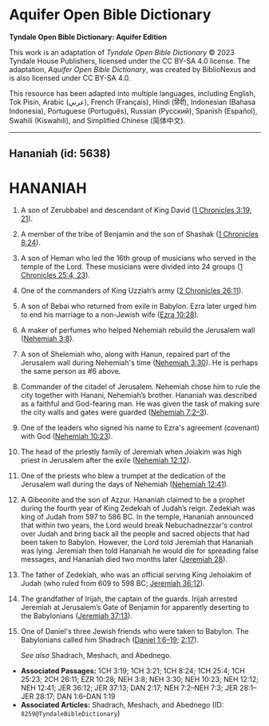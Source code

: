 # Aquifer Open Bible Dictionary

**Tyndale Open Bible Dictionary: Aquifer Edition**

This work is an adaptation of *Tyndale Open Bible Dictionary* © 2023 Tyndale House Publishers, licensed under the CC BY\-SA 4\.0 license. The adaptation, *Aquifer Open Bible Dictionary*, was created by BiblioNexus and is also licensed under CC BY\-SA 4\.0\.

This resource has been adapted into multiple languages, including English, Tok Pisin, Arabic (عربي), French (Français), Hindi (हिंदी), Indonesian (Bahasa Indonesia), Portuguese (Português), Russian (Русский), Spanish (Español), Swahili (Kiswahili), and Simplified Chinese (简体中文).



--------------------------------

## Hananiah (id: 5638)

HANANIAH
========

1. A son of Zerubbabel and descendant of King David ([1 Chronicles 3:19, 21](https://ref.ly/1Chr3:19,1Chr3:21)).
2. A member of the tribe of Benjamin and the son of Shashak ([1 Chronicles 8:24](https://ref.ly/1Chr8:24)).
3. A son of Heman who led the 16th group of musicians who served in the temple of the Lord. These musicians were divided into 24 groups ([1 Chronicles 25:4, 23](https://ref.ly/1Chr25:4,1Chr25:23)).
4. One of the commanders of King Uzziah’s army ([2 Chronicles 26:11](https://ref.ly/2Chr26:11)).
5. A son of Bebai who returned from exile in Babylon. Ezra later urged him to end his marriage to a non\-Jewish wife ([Ezra 10:28](https://ref.ly/Ezra10:28)).
6. A maker of perfumes who helped Nehemiah rebuild the Jerusalem wall ([Nehemiah 3:8](https://ref.ly/Neh3:8)).
7. A son of Shelemiah who, along with Hanun, repaired part of the Jerusalem wall during Nehemiah's time ([Nehemiah 3:30](https://ref.ly/Neh3:30)). He is perhaps the same person as \#6 above.
8. Commander of the citadel of Jerusalem. Nehemiah chose him to rule the city together with Hanani, Nehemiah’s brother. Hananiah was described as a faithful and God\-fearing man. He was given the task of making sure the city walls and gates were guarded ([Nehemiah 7:2–3](https://ref.ly/Neh7:2-Neh7:3)).
9. One of the leaders who signed his name to Ezra's agreement (covenant) with God ([Nehemiah 10:23](https://ref.ly/Neh10:23)).
10. The head of the priestly family of Jeremiah when Joiakim was high priest in Jerusalem after the exile ([Nehemiah 12:12](https://ref.ly/Neh12:12)).
11. One of the priests who blew a trumpet at the dedication of the Jerusalem wall during the days of Nehemiah ([Nehemiah 12:41](https://ref.ly/Neh12:41)).
12. A Gibeonite and the son of Azzur. Hananiah claimed to be a prophet during the fourth year of King Zedekiah of Judah’s reign. Zedekiah was king of Judah from 597 to 586 BC. In the temple, Hananiah announced that within two years, the Lord would break Nebuchadnezzar's control over Judah and bring back all the people and sacred objects that had been taken to Babylon. However, the Lord told Jeremiah that Hananiah was lying. Jeremiah then told Hananiah he would die for spreading false messages, and Hananiah died two months later ([Jeremiah 28](https://ref.ly/Jer28:1-Jer28:17)).
13. The father of Zedekiah, who was an official serving King Jehoiakim of Judah (who ruled from 609 to 598 BC; [Jeremiah 36:12](https://ref.ly/Jer36:12)).
14. The grandfather of Irijah, the captain of the guards. Irijah arrested Jeremiah at Jerusalem’s Gate of Benjamin for apparently deserting to the Babylonians ([Jeremiah 37:13](https://ref.ly/Jer37:13)).
15. One of Daniel's three Jewish friends who were taken to Babylon. The Babylonians called him Shadrach ([Daniel 1:6–19](https://ref.ly/Dan1:6-Dan1:19); [2:17](https://ref.ly/Dan2:17)).

    *See also* Shadrach, Meshach, and Abednego.

* **Associated Passages:** 1CH 3:19; 1CH 3:21; 1CH 8:24; 1CH 25:4; 1CH 25:23; 2CH 26:11; EZR 10:28; NEH 3:8; NEH 3:30; NEH 10:23; NEH 12:12; NEH 12:41; JER 36:12; JER 37:13; DAN 2:17; NEH 7:2–NEH 7:3; JER 28:1–JER 28:17; DAN 1:6–DAN 1:19
* **Associated Articles:** Shadrach, Meshach, and Abednego (ID: `8259@TyndaleBibleDictionary`)


